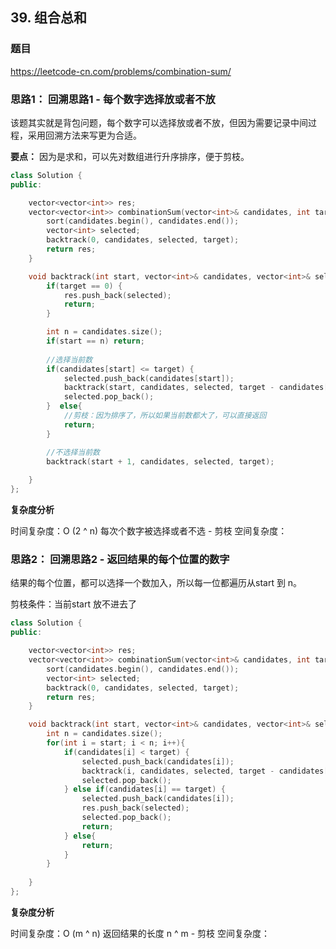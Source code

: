 ## 39. 组合总和

### 题目

https://leetcode-cn.com/problems/combination-sum/



### 思路1： 回溯思路1 - 每个数字选择放或者不放
该题其实就是背包问题，每个数字可以选择放或者不放，但因为需要记录中间过程，采用回溯方法来写更为合适。

**要点：** 因为是求和，可以先对数组进行升序排序，便于剪枝。

```cpp
class Solution {
public:

    vector<vector<int>> res;
    vector<vector<int>> combinationSum(vector<int>& candidates, int target) {
        sort(candidates.begin(), candidates.end());
        vector<int> selected;
        backtrack(0, candidates, selected, target);
        return res;
    }

    void backtrack(int start, vector<int>& candidates, vector<int>& selected, int target){
        if(target == 0) {
            res.push_back(selected);
            return;
        }

        int n = candidates.size();
        if(start == n) return;
        
        //选择当前数
        if(candidates[start] <= target) {
            selected.push_back(candidates[start]);
            backtrack(start, candidates, selected, target - candidates[start]);
            selected.pop_back();
        }  else{
            //剪枝：因为排序了，所以如果当前数都大了，可以直接返回
            return;
        }

        //不选择当前数
        backtrack(start + 1, candidates, selected, target);
        
    }
};

```

**复杂度分析**

时间复杂度：O (2 ^ n) 每次个数字被选择或者不选 - 剪枝
空间复杂度：

### 思路2： 回溯思路2 - 返回结果的每个位置的数字

结果的每个位置，都可以选择一个数加入，所以每一位都遍历从start 到 n。

剪枝条件：当前start 放不进去了

```cpp
class Solution {
public:

    vector<vector<int>> res;
    vector<vector<int>> combinationSum(vector<int>& candidates, int target) {
        sort(candidates.begin(), candidates.end());
        vector<int> selected;
        backtrack(0, candidates, selected, target);
        return res;
    }

    void backtrack(int start, vector<int>& candidates, vector<int>& selected, int target){
        int n = candidates.size();
        for(int i = start; i < n; i++){
            if(candidates[i] < target) {
                selected.push_back(candidates[i]);
                backtrack(i, candidates, selected, target - candidates[i]);
                selected.pop_back();
            } else if(candidates[i] == target) {
                selected.push_back(candidates[i]);
                res.push_back(selected);
                selected.pop_back();
                return;
            } else{
                return;
            }
        }
        
    }
};
```

**复杂度分析**

时间复杂度：O (m ^ n) 返回结果的长度 n ^ m - 剪枝
空间复杂度：